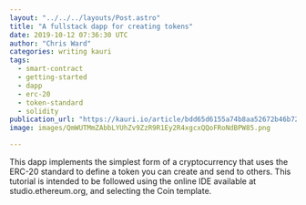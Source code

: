 ```yaml
---
layout: "../../../layouts/Post.astro"
title: "A fullstack dapp for creating tokens"
date: 2019-10-12 07:36:30 UTC
author: "Chris Ward"
categories: writing kauri
tags:
  - smart-contract
  - getting-started
  - dapp
  - erc-20
  - token-standard
  - solidity
publication_url: "https://kauri.io/article/bdd65d6155a74b8aa52672b46b7230a8"
image: images/QmWUTMmZAbbLYUhZv9ZzR9R1Ey2R4xgcxQQoFRoNdBPW85.png

---
```


This dapp implements the simplest form of a cryptocurrency that uses the ERC-20 standard to define a token you can create and send to others. This tutorial is intended to be followed using the online IDE available at studio.ethereum.org, and selecting the Coin template.
